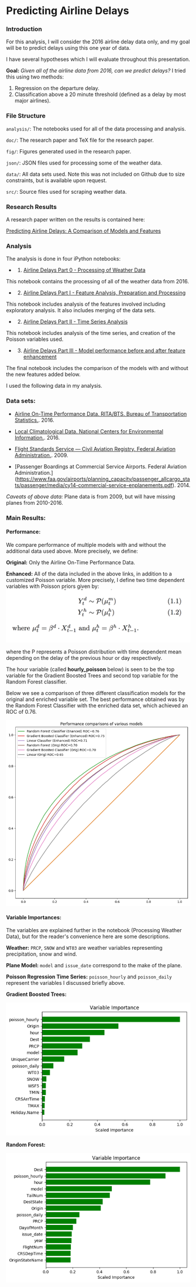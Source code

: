 # Predicting Airline Delays



### Introduction

For this analysis, I will consider the 2016 airline delay data only, and my goal will be to predict delays using this one year of data. 

I have several hypotheses which I will evaluate throughout this presentation.

**Goal:** *Given all of the airline data from 2016, can we predict delays?*
I tried this using two methods:

1. Regression on the departure delay.
2. Classification above a 20 minute threshold (defined as a delay by most major airlines).


### File Structure

`analysis/`: The notebooks used for all of the data processing and analysis.

`doc/`: The research paper and TeX file for the research paper.

`fig/`: Figures generated used in the research paper.

`json/`: JSON files used for processing some of the weather data.

`data/`: All data sets used. Note this was not included on Github due to size constraints, but is available upon request.

`src/`: Source files used for scraping weather data.


### Research Results
A research paper written on the results is contained here:

[Predicting Airline Delays: A Comparison of Models and Features](https://github.com/doriang102/Airline_Delays/blob/master/doc/airlines_research.pdf)

### Analysis
The analysis is done in four iPython notebooks:

- 1) [Airline Delays Part 0 - Processing of Weather Data](https://github.com/doriang102/Airline_Delays/blob/master/analysis/Processing%20of%20Weather%20Data.ipynb)

This notebook contains the processing of all of the weather data from 2016. 

- 2) [Airline Delays Part I - Feature Analysis, Preparation and Processing](https://github.com/doriang102/Airline_Delays/blob/master/analysis/Airline%20Delays%20Part%20I%20-%20Feature%20Analysis%2C%20Preparation%20and%20Processing.ipynb)

This notebook includes analysis of the features involved including exploratory analysis. It also includes merging of the data sets.

- 2) [Airline Delays Part II - Time Series Analysis](https://github.com/doriang102/Airline_Delays/blob/master/analysis/Airline%20Delays%20Part%20II%20-%20Time%20Series%20Analysis.ipynb)

This notebook includes analysis of the time series, and creation of the Poisson variables used.


- 3) [Airline Delays Part III - Model performance before and after feature enhancement](https://github.com/doriang102/Airline_Delays/blob/master/analysis/Airline%20Delays%20Part%20III%20-%20Model%20performance%20before%20and%20after%20feature%20enrichment.ipynb)



The final notebook includes the comparison of the models with and without the new features added below. 

I used the following data in my analysis.

### Data sets:

- [Airline On-Time Performance Data. RITA/BTS. Bureau of Transportation Statistics.]( https://www.transtats.bts.gov). 2016.

- [Local Climatological Data. National Centers for Environmental Information.]( https://www.ncdc.noaa.gov/cdo-web/datatools/lcd). 2016.

- [Flight Standards Service — Civil Aviation Registry. Federal Aviation Administration.]( http://stat-computing.org/dataexpo/2009/plane-data.csv). 2009.

- [Passenger Boardings at Commercial Service Airports. Federal Aviation Administration.] (https://www.faa.gov/airports/planning_capacity/passenger_allcargo_stats/passenger/media/cy14-commercial-service-enplanements.pdf). 2014.  

*Caveats of above data:* Plane data is from 2009, but will have missing planes from 2010-2016. 

### Main Results:

#### Performance:

We compare performance of multiple models with and without the additional data used above. More precisely, we define:

**Original:** Only the Airline On-Time Performance Data.

**Enhanced:** All of the data included in the above links, in addition to a customized Poisson variable. More precisely, I define two time dependent variables with Poisson priors given by:
![alt text](fig/poisson_formula.png)

where the P represents a Poisson distribution with time dependent mean depending on the delay of the previous hour or day respectively.

The hour variable (called **hourly_poisson** below) is seen to be the top variable for the Gradient Boosted Trees and second top variable for the Random Forest classifier. 

Below we see a comparison of three different classification models for the original and enriched variable set. The best performance obtained was by the Random Forest Classifier with the enriched data set, which achieved an ROC of 0.76.


![alt text](fig/roc_final.png)

#### Variable Importances:

The variables are explained further in the notebook (Processing Weather Data), but for the reader's convenience here are some descriptions.

**Weather:** `PRCP`, `SNOW` and `WT03` are weather variables representing precipitation, snow and wind. 

**Plane Model:** `model` and `issue_date` correspond to the make of the plane. 

**Poisson Regression Time Series:** `poisson_hourly` and `poisson_daily` represent the variables I discussed briefly above.


**Gradient Boosted Trees:**

![alt text](fig/gb_variables.png)


**Random Forest:**

![alt text](fig/rf_variables.png)


 